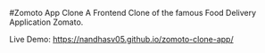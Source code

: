 
#Zomoto App Clone A Frontend Clone of the famous Food Delivery Application Zomato.<p> Live Demo: <a>https://nandhasv05.github.io/zomoto-clone-app/</a></p>

